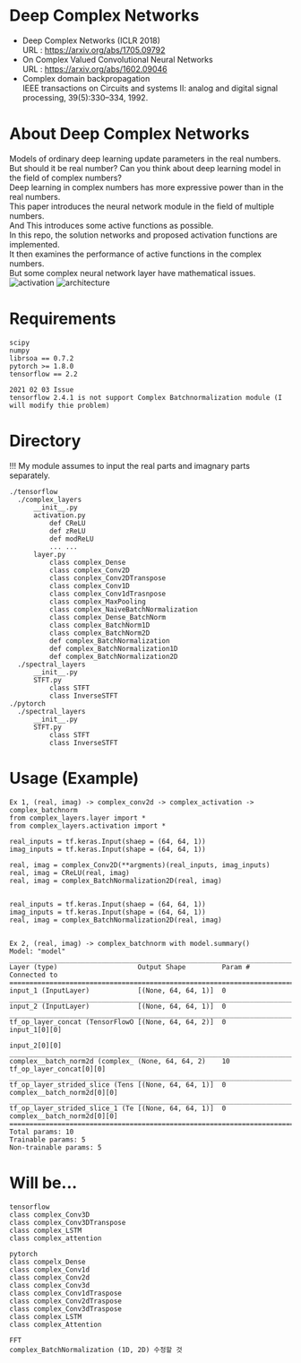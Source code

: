 # Deep Complex Networks  
- Deep Complex Networks (ICLR 2018)  
  URL : https://arxiv.org/abs/1705.09792  
- On Complex Valued Convolutional Neural Networks  
  URL : https://arxiv.org/abs/1602.09046  
- Complex domain backpropagation  
  IEEE transactions on Circuits and systems II: analog and digital signal processing, 39(5):330–334, 1992.  
# About Deep Complex Networks
Models of ordinary deep learning update parameters in the real numbers.  
But should it be real number? Can you think about deep learning model in the field of complex numbers?  
Deep learning in complex numbers has more expressive power than in the real numbers.  
This paper introduces the neural network module in the field of multiple numbers.  
And This introduces some active functions as possible.  
In this repo, the solution networks and proposed activation functions are implemented.  
It then examines the performance of active functions in the complex numbers.  
But some complex neural network layer have mathematical issues.  
![activation](https://github.com/Doyosae/Deep_Complex_Networks/blob/master/sample/activation.png)
![architecture](https://github.com/Doyosae/Deep_Complex_Networks/blob/master/sample/architecture.png)
# Requirements  
```
scipy
numpy
librsoa == 0.7.2
pytorch >= 1.8.0
tensorflow == 2.2

2021 02 03 Issue  
tensorflow 2.4.1 is not support Complex Batchnormalization module (I will modify thie problem)
```
# Directory  
!!!  My module assumes to input the real parts and imagnary parts separately.  
```
./tensorflow
  ./complex_layers
      __init__.py
      activation.py
          def CReLU
          def zReLU
          def modReLU
          ... ...
      layer.py
          class complex_Dense
          class complex_Conv2D
          class conplex_Conv2DTranspose
          class complex_Conv1D
          class complex_Conv1dTrasnpose
          class complex_MaxPooling
          class complex_NaiveBatchNormalization
          class complex_Dense_BatchNorm
          class complex_BatchNorm1D
          class complex_BatchNorm2D
          def complex_BatchNormalization
          def complex_BatchNormalization1D
          def complex_BatchNormalization2D
  ./spectral_layers
      __init__.py
      STFT.py
          class STFT
          class InverseSTFT
./pytorch
  ./spectral_layers
      __init__.py
      STFT.py
          class STFT
          class InverseSTFT
```
# Usage (Example)
```
Ex 1, (real, imag) -> complex_conv2d -> complex_activation -> complex_batchnorm
from complex_layers.layer import *
from complex_layers.activation import *

real_inputs = tf.keras.Input(shaep = (64, 64, 1))
imag_inputs = tf.keras.Input(shape = (64, 64, 1))

real, imag = complex_Conv2D(**argments)(real_inputs, imag_inputs)
real, imag = CReLU(real, imag)
real, imag = complex_BatchNormalization2D(real, imag)


real_inputs = tf.keras.Input(shaep = (64, 64, 1))
imag_inputs = tf.keras.Input(shape = (64, 64, 1))
real, imag = complex_BatchNormalization2D(real, imag)


Ex 2, (real, imag) -> complex_batchnorm with model.summary()
Model: "model"
__________________________________________________________________________________________________
Layer (type)                    Output Shape         Param #     Connected to
==================================================================================================
input_1 (InputLayer)            [(None, 64, 64, 1)]  0
__________________________________________________________________________________________________
input_2 (InputLayer)            [(None, 64, 64, 1)]  0
__________________________________________________________________________________________________
tf_op_layer_concat (TensorFlowO [(None, 64, 64, 2)]  0           input_1[0][0]
                                                                 input_2[0][0]
__________________________________________________________________________________________________
complex__batch_norm2d (complex_ (None, 64, 64, 2)    10          tf_op_layer_concat[0][0]
__________________________________________________________________________________________________
tf_op_layer_strided_slice (Tens [(None, 64, 64, 1)]  0           complex__batch_norm2d[0][0]
__________________________________________________________________________________________________
tf_op_layer_strided_slice_1 (Te [(None, 64, 64, 1)]  0           complex__batch_norm2d[0][0]
==================================================================================================
Total params: 10
Trainable params: 5
Non-trainable params: 5
```
# Will be...    
```
tensorflow
class complex_Conv3D
class complex_Conv3DTranspose
class complex_LSTM
class complex_attention

pytorch
class compelx_Dense
class complex_Conv1d
class complex_Conv2d
class complex_Conv3d
class complex_Conv1dTraspose
class complex_Conv2dTraspose
class complex_Conv3dTraspose
class complex_LSTM
class complex_Attention

FFT
complex_BatchNormalization (1D, 2D) 수정할 것
```